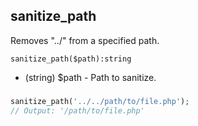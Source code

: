## sanitize_path
Removes "../" from a specified path.

```sanitize_path($path):string```

- (string) $path - Path to sanitize. 
  
### 
```php
sanitize_path('../../path/to/file.php'); 
// Output: '/path/to/file.php'
```